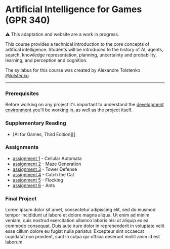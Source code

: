 # Artificial Intelligence for Games (GPR 340)

<div class="alert alert-warning" role="alert">
  ⚠️ This adaptation and website are a work in progress.
</div>

This course provides a technical introduction to the core concepts of artifical intelligence. Students will be introduced to the history of AI, agents, search, knowledge representation, planning, uncertainty and probability, learning, and perception and cognition.

The syllabus for this course was created by Alexandre Tolstenko [@tolstenko][].

---

### Prerequisites

Before working on any project it's important to understand the [development environment][] you'll be working in, as well as the project itself.


### Supplementary Reading

*   [AI for Games, Third Edition][]


### Assignments

*   [assignment 1][] - Cellular Automata
*   [assignment 2][] - Maze Generation
*   [assignment 3][] - Tower Defense
*   [assignment 4][] - Catch the Cat
*   [assignment 5][] - Flocking
*   [assignment 6][] - Ants


### Final Project

Lorem ipsum dolor sit amet, consectetur adipiscing elit, sed do eiusmod tempor incididunt ut labore et dolore magna aliqua. Ut enim ad minim veniam, quis nostrud exercitation ullamco laboris nisi ut aliquip ex ea commodo consequat. Duis aute irure dolor in reprehenderit in voluptate velit esse cillum dolore eu fugiat nulla pariatur. Excepteur sint occaecat cupidatat non proident, sunt in culpa qui officia deserunt mollit anim id est laborum.


[@tolstenko]: https://github.com/tolstenko
[OpenGL SuperBible]: https://www.amazon.ca/AI-Games-Third-Ian-Millington-ebook/dp/B07PYGNV64?ref_=ast_author_mpb

<!-- pages -->
[FAQ]: faq/faq
[development environment]: environment/environment

<!-- assignments -->
[assignment 1]: assignments/cellular_automata
[assignment 2]: assignments/maze_generation
[assignment 3]: assignments/tower_defense
[assignment 4]: assignments/catch_the_cat
[assignment 5]: assignments/flocking
[assignment 6]: assignments/ants